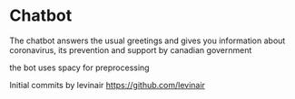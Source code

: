 # Chatbot
The chatbot answers the usual greetings and gives you information about coronavirus, its prevention and support by canadian government

the bot uses spacy for preprocessing

Initial commits by levinair
https://github.com/levinair
